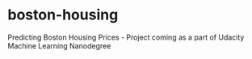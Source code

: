 # boston-housing
Predicting Boston Housing Prices - Project coming as a part of Udacity Machine Learning Nanodegree
